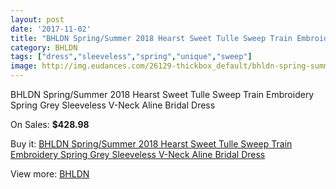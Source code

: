 ```yaml
---
layout: post
date: '2017-11-02'
title: "BHLDN Spring/Summer 2018 Hearst Sweet Tulle Sweep Train Embroidery Spring Grey Sleeveless V-Neck Aline Bridal Dress"
category: BHLDN
tags: ["dress","sleeveless","spring","unique","sweep"]
image: http://img.eudances.com/26129-thickbox_default/bhldn-spring-summer-2018-hearst-sweet-tulle-sweep-train-embroidery-spring-grey-sleeveless-v-neck-aline-bridal-dress.jpg
---
```

BHLDN Spring/Summer 2018 Hearst Sweet Tulle Sweep Train Embroidery Spring Grey Sleeveless V-Neck Aline Bridal Dress

On Sales: **$428.98**
<a href="https://www.eudances.com/en/bhldn/8764-bhldn-spring-summer-2018-hearst-sweet-tulle-sweep-train-embroidery-spring-grey-sleeveless-v-neck-aline-bridal-dress.html"><amp-img layout="responsive" width="600" height="600" src="//img.eudances.com/26129-thickbox_default/bhldn-spring-summer-2018-hearst-sweet-tulle-sweep-train-embroidery-spring-grey-sleeveless-v-neck-aline-bridal-dress.jpg" alt="BHLDN Spring/Summer 2018 Hearst Sweet Tulle Sweep Train Embroidery Spring Grey Sleeveless V-Neck Aline Bridal Dress 0" /></a>
<a href="https://www.eudances.com/en/bhldn/8764-bhldn-spring-summer-2018-hearst-sweet-tulle-sweep-train-embroidery-spring-grey-sleeveless-v-neck-aline-bridal-dress.html"><amp-img layout="responsive" width="600" height="600" src="//img.eudances.com/26139-thickbox_default/bhldn-spring-summer-2018-hearst-sweet-tulle-sweep-train-embroidery-spring-grey-sleeveless-v-neck-aline-bridal-dress.jpg" alt="BHLDN Spring/Summer 2018 Hearst Sweet Tulle Sweep Train Embroidery Spring Grey Sleeveless V-Neck Aline Bridal Dress 1" /></a>
<a href="https://www.eudances.com/en/bhldn/8764-bhldn-spring-summer-2018-hearst-sweet-tulle-sweep-train-embroidery-spring-grey-sleeveless-v-neck-aline-bridal-dress.html"><amp-img layout="responsive" width="600" height="600" src="//img.eudances.com/26138-thickbox_default/bhldn-spring-summer-2018-hearst-sweet-tulle-sweep-train-embroidery-spring-grey-sleeveless-v-neck-aline-bridal-dress.jpg" alt="BHLDN Spring/Summer 2018 Hearst Sweet Tulle Sweep Train Embroidery Spring Grey Sleeveless V-Neck Aline Bridal Dress 2" /></a>
<a href="https://www.eudances.com/en/bhldn/8764-bhldn-spring-summer-2018-hearst-sweet-tulle-sweep-train-embroidery-spring-grey-sleeveless-v-neck-aline-bridal-dress.html"><amp-img layout="responsive" width="600" height="600" src="//img.eudances.com/26137-thickbox_default/bhldn-spring-summer-2018-hearst-sweet-tulle-sweep-train-embroidery-spring-grey-sleeveless-v-neck-aline-bridal-dress.jpg" alt="BHLDN Spring/Summer 2018 Hearst Sweet Tulle Sweep Train Embroidery Spring Grey Sleeveless V-Neck Aline Bridal Dress 3" /></a>
<a href="https://www.eudances.com/en/bhldn/8764-bhldn-spring-summer-2018-hearst-sweet-tulle-sweep-train-embroidery-spring-grey-sleeveless-v-neck-aline-bridal-dress.html"><amp-img layout="responsive" width="600" height="600" src="//img.eudances.com/26136-thickbox_default/bhldn-spring-summer-2018-hearst-sweet-tulle-sweep-train-embroidery-spring-grey-sleeveless-v-neck-aline-bridal-dress.jpg" alt="BHLDN Spring/Summer 2018 Hearst Sweet Tulle Sweep Train Embroidery Spring Grey Sleeveless V-Neck Aline Bridal Dress 4" /></a>
<a href="https://www.eudances.com/en/bhldn/8764-bhldn-spring-summer-2018-hearst-sweet-tulle-sweep-train-embroidery-spring-grey-sleeveless-v-neck-aline-bridal-dress.html"><amp-img layout="responsive" width="600" height="600" src="//img.eudances.com/26135-thickbox_default/bhldn-spring-summer-2018-hearst-sweet-tulle-sweep-train-embroidery-spring-grey-sleeveless-v-neck-aline-bridal-dress.jpg" alt="BHLDN Spring/Summer 2018 Hearst Sweet Tulle Sweep Train Embroidery Spring Grey Sleeveless V-Neck Aline Bridal Dress 5" /></a>
<a href="https://www.eudances.com/en/bhldn/8764-bhldn-spring-summer-2018-hearst-sweet-tulle-sweep-train-embroidery-spring-grey-sleeveless-v-neck-aline-bridal-dress.html"><amp-img layout="responsive" width="600" height="600" src="//img.eudances.com/26134-thickbox_default/bhldn-spring-summer-2018-hearst-sweet-tulle-sweep-train-embroidery-spring-grey-sleeveless-v-neck-aline-bridal-dress.jpg" alt="BHLDN Spring/Summer 2018 Hearst Sweet Tulle Sweep Train Embroidery Spring Grey Sleeveless V-Neck Aline Bridal Dress 6" /></a>
<a href="https://www.eudances.com/en/bhldn/8764-bhldn-spring-summer-2018-hearst-sweet-tulle-sweep-train-embroidery-spring-grey-sleeveless-v-neck-aline-bridal-dress.html"><amp-img layout="responsive" width="600" height="600" src="//img.eudances.com/26133-thickbox_default/bhldn-spring-summer-2018-hearst-sweet-tulle-sweep-train-embroidery-spring-grey-sleeveless-v-neck-aline-bridal-dress.jpg" alt="BHLDN Spring/Summer 2018 Hearst Sweet Tulle Sweep Train Embroidery Spring Grey Sleeveless V-Neck Aline Bridal Dress 7" /></a>
<a href="https://www.eudances.com/en/bhldn/8764-bhldn-spring-summer-2018-hearst-sweet-tulle-sweep-train-embroidery-spring-grey-sleeveless-v-neck-aline-bridal-dress.html"><amp-img layout="responsive" width="600" height="600" src="//img.eudances.com/26132-thickbox_default/bhldn-spring-summer-2018-hearst-sweet-tulle-sweep-train-embroidery-spring-grey-sleeveless-v-neck-aline-bridal-dress.jpg" alt="BHLDN Spring/Summer 2018 Hearst Sweet Tulle Sweep Train Embroidery Spring Grey Sleeveless V-Neck Aline Bridal Dress 8" /></a>
<a href="https://www.eudances.com/en/bhldn/8764-bhldn-spring-summer-2018-hearst-sweet-tulle-sweep-train-embroidery-spring-grey-sleeveless-v-neck-aline-bridal-dress.html"><amp-img layout="responsive" width="600" height="600" src="//img.eudances.com/26131-thickbox_default/bhldn-spring-summer-2018-hearst-sweet-tulle-sweep-train-embroidery-spring-grey-sleeveless-v-neck-aline-bridal-dress.jpg" alt="BHLDN Spring/Summer 2018 Hearst Sweet Tulle Sweep Train Embroidery Spring Grey Sleeveless V-Neck Aline Bridal Dress 9" /></a>
<a href="https://www.eudances.com/en/bhldn/8764-bhldn-spring-summer-2018-hearst-sweet-tulle-sweep-train-embroidery-spring-grey-sleeveless-v-neck-aline-bridal-dress.html"><amp-img layout="responsive" width="600" height="600" src="//img.eudances.com/26130-thickbox_default/bhldn-spring-summer-2018-hearst-sweet-tulle-sweep-train-embroidery-spring-grey-sleeveless-v-neck-aline-bridal-dress.jpg" alt="BHLDN Spring/Summer 2018 Hearst Sweet Tulle Sweep Train Embroidery Spring Grey Sleeveless V-Neck Aline Bridal Dress 10" /></a>

Buy it: [BHLDN Spring/Summer 2018 Hearst Sweet Tulle Sweep Train Embroidery Spring Grey Sleeveless V-Neck Aline Bridal Dress](https://www.eudances.com/en/bhldn/8764-bhldn-spring-summer-2018-hearst-sweet-tulle-sweep-train-embroidery-spring-grey-sleeveless-v-neck-aline-bridal-dress.html "BHLDN Spring/Summer 2018 Hearst Sweet Tulle Sweep Train Embroidery Spring Grey Sleeveless V-Neck Aline Bridal Dress")

View more: [BHLDN](https://www.eudances.com/en/124-bhldn "BHLDN")